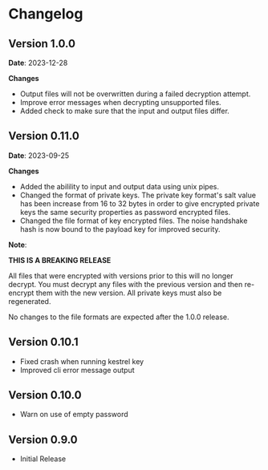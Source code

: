 # Changelog

## Version 1.0.0

**Date**: 2023-12-28

**Changes**

- Output files will not be overwritten during a failed decryption attempt.
- Improve error messages when decrypting unsupported files.
- Added check to make sure that the input and output files differ.


## Version 0.11.0

**Date**: 2023-09-25

**Changes**

- Added the abilility to input and output data using unix pipes.
- Changed the format of private keys. The private key format's salt value has
  been increase from 16 to 32 bytes in order to give encrypted private keys
  the same security properties as password encrypted files.
- Changed the file format of key encrypted files. The noise handshake hash
  is now bound to the payload key for improved security.

**Note**:

**THIS IS A BREAKING RELEASE**

All files that were encrypted with versions prior to this will no longer
decrypt. You must decrypt any files with the previous version and then
re-encrypt them with the new version. All private keys must also be
regenerated.

No changes to the file formats are expected after the 1.0.0 release.

## Version 0.10.1

- Fixed crash when running kestrel key
- Improved cli error message output

## Version 0.10.0

- Warn on use of empty password

## Version 0.9.0

- Initial Release
